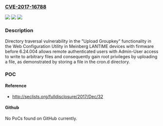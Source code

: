 ### [CVE-2017-16788](https://cve.mitre.org/cgi-bin/cvename.cgi?name=CVE-2017-16788)
![](https://img.shields.io/static/v1?label=Product&message=n%2Fa&color=blue)
![](https://img.shields.io/static/v1?label=Version&message=n%2Fa&color=blue)
![](https://img.shields.io/static/v1?label=Vulnerability&message=n%2Fa&color=brighgreen)

### Description

Directory traversal vulnerability in the "Upload Groupkey" functionality in the Web Configuration Utility in Meinberg LANTIME devices with firmware before 6.24.004 allows remote authenticated users with Admin-User access to write to arbitrary files and consequently gain root privileges by uploading a file, as demonstrated by storing a file in the cron.d directory.

### POC

#### Reference
- http://seclists.org/fulldisclosure/2017/Dec/32

#### Github
No PoCs found on GitHub currently.

